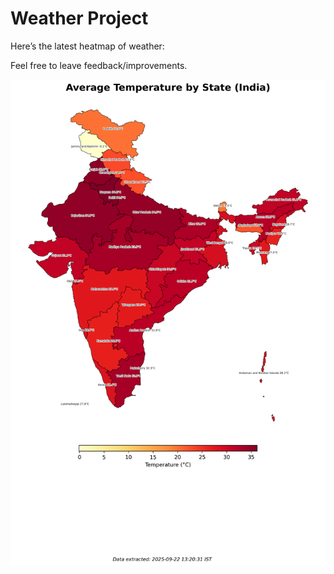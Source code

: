 # Weather Project

Here’s the latest heatmap of weather:

Feel free to leave feedback/improvements.

![India Heatmap](docs/assets/india_heatmap.png?v=D0FFC9)
